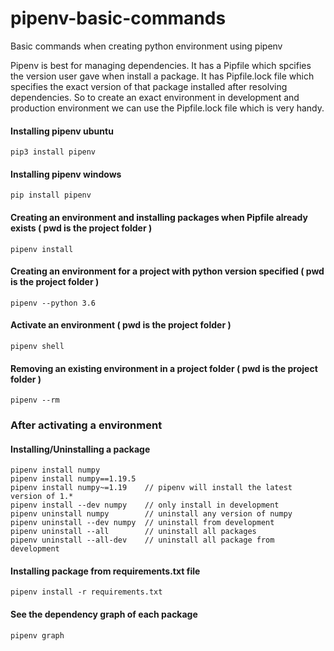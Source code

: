 # pipenv-basic-commands
Basic commands when creating python environment using pipenv

Pipenv is best for managing dependencies. It has a Pipfile which spcifies the version user gave when install a package. It has Pipfile.lock file which specifies the exact version of that package installed after resolving dependencies. So to create an exact environment in development and production environment we can use the Pipfile.lock file which is very handy.

#### Installing pipenv ubuntu
```
pip3 install pipenv
```

#### Installing pipenv windows
```
pip install pipenv
```

#### Creating an environment and installing packages when Pipfile already exists ( pwd is the project folder )
```
pipenv install
```

#### Creating an environment for a project with python version specified ( pwd is the project folder )
```
pipenv --python 3.6
```

#### Activate an environment ( pwd is the project folder )
```
pipenv shell
```

#### Removing an existing environment in a project folder ( pwd is the project folder )
```
pipenv --rm
```

### After activating a environment

#### Installing/Uninstalling a package
```
pipenv install numpy
pipenv install numpy==1.19.5
pipenv install numpy~=1.19    // pipenv will install the latest version of 1.*
pipenv install --dev numpy    // only install in development
pipenv uninstall numpy        // uninstall any version of numpy 
pipenv uninstall --dev numpy  // uninstall from development 
pipenv uninstall --all        // uninstall all packages
pipenv uninstall --all-dev    // uninstall all package from development
```

#### Installing package from requirements.txt file
```
pipenv install -r requirements.txt
```

#### See the dependency graph of each package
```
pipenv graph
```

